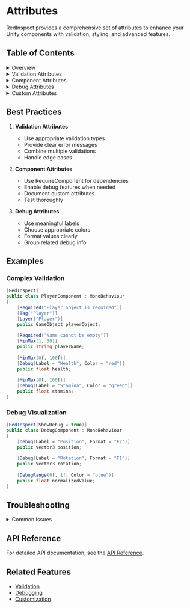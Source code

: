 # Attributes

RedInspect provides a comprehensive set of attributes to enhance your Unity components with validation, styling, and advanced features.

## Table of Contents

<details>
<summary>Overview</summary>

### What are Attributes?
Attributes in RedInspect provide:
- Field validation
- Component requirements
- Visual customization
- Debug information
- Advanced features

### Key Benefits
- Type-safe validation
- Automatic fixes
- Visual feedback
- Enhanced debugging
- Better organization
</details>

<details>
<summary>Validation Attributes</summary>

### Required
```csharp
[Required("This field is required")]
public GameObject targetObject;
```
Enforces that a field must have a value.

**Properties:**
- `Message`: Custom error message to display

**Supported Types:**
- Object references
- Strings
- Arrays/Lists
- Custom types

**Example:**
```csharp
public class MyComponent : MonoBehaviour
{
    [Required("Player object is required")]
    public GameObject playerObject;
    
    [Required("Name cannot be empty")]
    public string playerName;
    
    [Required("At least one item is required")]
    public List<Item> inventory;
}
```

### MinMax
```csharp
[MinMax(0f, 100f)]
public float health;
```
Enforces a numeric value to be within a specified range.

**Properties:**
- `Min`: Minimum allowed value
- `Max`: Maximum allowed value

**Supported Types:**
- float
- int
- Vector2
- Vector3
- Vector4

**Example:**
```csharp
public class Stats : MonoBehaviour
{
    [MinMax(0f, 100f)]
    public float health;
    
    [MinMax(0, 100)]
    public int level;
    
    [MinMax(0f, 1f)]
    public Vector2 normalizedPosition;
}
```

### Tag
```csharp
[Tag("Player")]
public GameObject playerObject;
```
Enforces that a GameObject must have a specific tag.

**Properties:**
- `Tag`: Required tag name

**Supported Types:**
- GameObject
- Component references

**Example:**
```csharp
public class GameManager : MonoBehaviour
{
    [Tag("Player")]
    public GameObject player;
    
    [Tag("Enemy")]
    public Transform[] enemySpawnPoints;
}
```

### Layer
```csharp
[Layer("UI")]
public GameObject uiElement;
```
Enforces that a GameObject must be on a specific layer.

**Properties:**
- `Layer`: Required layer name

**Supported Types:**
- GameObject
- Component references

**Example:**
```csharp
public class UIManager : MonoBehaviour
{
    [Layer("UI")]
    public Canvas mainCanvas;
    
    [Layer("UI")]
    public GameObject[] uiElements;
}
```

### Scene
```csharp
[Scene("MainMenu")]
public GameObject menuObject;
```
Enforces that a GameObject must be in a specific scene.

**Properties:**
- `Scene`: Required scene name

**Supported Types:**
- GameObject
- Component references

**Example:**
```csharp
public class SceneManager : MonoBehaviour
{
    [Scene("MainMenu")]
    public GameObject menuUI;
    
    [Scene("Gameplay")]
    public GameObject player;
}
```

### Prefab
```csharp
[Prefab]
public GameObject prefabInstance;
```
Enforces that a GameObject must be a prefab instance.

**Properties:**
- `Required`: Whether the object must be a prefab (default: true)

**Supported Types:**
- GameObject
- Component references

**Example:**
```csharp
public class PrefabManager : MonoBehaviour
{
    [Prefab]
    public GameObject[] prefabInstances;
    
    [Prefab(Required = false)]
    public GameObject optionalPrefab;
}
```
</details>

<details>
<summary>Component Attributes</summary>

### RedInspect
```csharp
[RedInspect]
public class MyComponent : MonoBehaviour
```
Enables RedInspect features for a component.

**Properties:**
- `ShowHeader`: Whether to show the component header (default: true)
- `ShowValidation`: Whether to show validation section (default: true)
- `ShowDebug`: Whether to show debug section (default: false)
- `ShowHistory`: Whether to show history section (default: true)
- `ShowPresets`: Whether to show presets section (default: true)

**Example:**
```csharp
[RedInspect(ShowDebug = true)]
public class DebugComponent : MonoBehaviour
{
    // Component implementation
}
```

### RequireComponent
```csharp
[RequireComponent(typeof(Rigidbody))]
public class PhysicsObject : MonoBehaviour
```
Enforces that a component requires other components to be present.

**Properties:**
- `ComponentType`: Type of required component

**Example:**
```csharp
[RequireComponent(typeof(Rigidbody))]
[RequireComponent(typeof(Collider))]
public class PhysicsObject : MonoBehaviour
{
    // Component implementation
}
```
</details>

<details>
<summary>Debug Attributes</summary>

### Debug
```csharp
[Debug]
public float debugValue;
```
Enables debug visualization for a field.

**Properties:**
- `Label`: Custom label for debug display
- `Format`: Format string for value display
- `Color`: Color for debug visualization

**Supported Types:**
- All serializable types

**Example:**
```csharp
public class DebugComponent : MonoBehaviour
{
    [Debug(Label = "Player Health", Color = "red")]
    public float health;
    
    [Debug(Format = "F2")]
    public Vector3 position;
}
```

### DebugRange
```csharp
[DebugRange(0f, 100f)]
public float debugValue;
```
Enables debug visualization with range limits.

**Properties:**
- `Min`: Minimum value
- `Max`: Maximum value
- `Color`: Color for debug visualization

**Supported Types:**
- float
- int
- Vector2
- Vector3
- Vector4

**Example:**
```csharp
public class DebugComponent : MonoBehaviour
{
    [DebugRange(0f, 100f, Color = "green")]
    public float health;
    
    [DebugRange(0f, 1f)]
    public Vector2 normalizedPosition;
}
```
</details>

<details>
<summary>Custom Attributes</summary>

### Custom Validation
```csharp
[CustomValidation(typeof(MyValidator))]
public class MyComponent : MonoBehaviour
```
Enables custom validation for a component.

**Properties:**
- `ValidatorType`: Type of validator to use
- `Message`: Custom validation message

**Example:**
```csharp
[CustomValidation(typeof(HealthValidator))]
public class HealthComponent : MonoBehaviour
{
    public float health;
    public float maxHealth;
}

public class HealthValidator : IValidator
{
    public ValidationResult Validate(Component component)
    {
        var health = component as HealthComponent;
        if (health.health > health.maxHealth)
        {
            return new ValidationResult
            {
                IsValid = false,
                Message = "Health cannot exceed max health"
            };
        }
        return ValidationResult.Valid;
    }
}
```
</details>

## Best Practices

1. **Validation Attributes**
   - Use appropriate validation types
   - Provide clear error messages
   - Combine multiple validations
   - Handle edge cases

2. **Component Attributes**
   - Use RequireComponent for dependencies
   - Enable debug features when needed
   - Document custom attributes
   - Test thoroughly

3. **Debug Attributes**
   - Use meaningful labels
   - Choose appropriate colors
   - Format values clearly
   - Group related debug info

## Examples

### Complex Validation
```csharp
[RedInspect]
public class PlayerComponent : MonoBehaviour
{
    [Required("Player object is required")]
    [Tag("Player")]
    [Layer("Player")]
    public GameObject playerObject;
    
    [Required("Name cannot be empty")]
    [MinMax(1, 50)]
    public string playerName;
    
    [MinMax(0f, 100f)]
    [Debug(Label = "Health", Color = "red")]
    public float health;
    
    [MinMax(0f, 100f)]
    [Debug(Label = "Stamina", Color = "green")]
    public float stamina;
}
```

### Debug Visualization
```csharp
[RedInspect(ShowDebug = true)]
public class DebugComponent : MonoBehaviour
{
    [Debug(Label = "Position", Format = "F2")]
    public Vector3 position;
    
    [Debug(Label = "Rotation", Format = "F1")]
    public Vector3 rotation;
    
    [DebugRange(0f, 1f, Color = "blue")]
    public float normalizedValue;
}
```

## Troubleshooting

<details>
<summary>Common Issues</summary>

### Validation Issues
- Check attribute parameters
- Verify supported types
- Handle null values
- Test edge cases

### Debug Issues
- Check debug settings
- Verify color values
- Format values properly
- Group debug info

### Custom Issues
- Verify validator implementation
- Check attribute usage
- Handle errors properly
- Test thoroughly
</details>

## API Reference

For detailed API documentation, see the [API Reference](../API/README.md#attributes).

## Related Features

- [Validation](../Features/Validation.md)
- [Debugging](../Features/Debug.md)
- [Customization](../Customization/README.md) 
